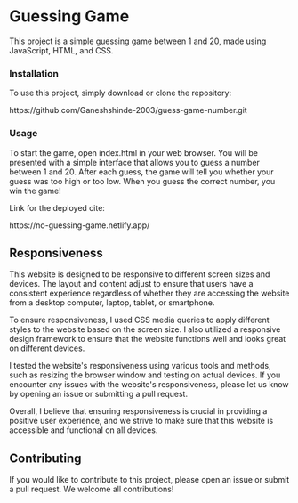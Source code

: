 <h1>Guessing Game</h1>
<p>This project is a simple guessing game between 1 and 20, made using JavaScript, HTML, and CSS.</p>
<h3>Installation</h3>
<p>To use this project, simply download or clone the repository:</p>https://github.com/Ganeshshinde-2003/guess-game-number.git

<h3>Usage</h3>
<p>To start the game, open index.html in your web browser. You will be presented with a simple interface that allows you to guess a number between 1 and 20. After each guess, the game will tell you whether your guess was too high or too low. When you guess the correct number, you win the game!</p>
<p>Link for the deployed cite:</p>https://no-guessing-game.netlify.app/
<h2>Responsiveness</h2>
<p>This website is designed to be responsive to different screen sizes and devices. The layout and content adjust to ensure that users have a consistent experience regardless of whether they are accessing the website from a desktop computer, laptop, tablet, or smartphone.

To ensure responsiveness, I used CSS media queries to apply different styles to the website based on the screen size. I also utilized a responsive design framework to ensure that the website functions well and looks great on different devices.

I tested the website's responsiveness using various tools and methods, such as resizing the browser window and testing on actual devices. If you encounter any issues with the website's responsiveness, please let us know by opening an issue or submitting a pull request.

Overall, I believe that ensuring responsiveness is crucial in providing a positive user experience, and we strive to make sure that this website is accessible and functional on all devices.</p>

<h2>Contributing</h2>
<p>If you would like to contribute to this project, please open an issue or submit a pull request. We welcome all contributions!</p>
